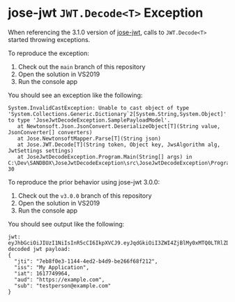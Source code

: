 # jose-jwt `JWT.Decode<T>` Exception

When referencing the 3.1.0 version of [jose-jwt](https://github.com/dvsekhvalnov/jose-jwt/), calls to `JWT.Decode<T>` started throwing exceptions.

To reproduce the exception:

1. Check out the `main` branch of this repository
2. Open the solution in VS2019
3. Run the console app

You should see an exception like the following:

```
System.InvalidCastException: Unable to cast object of type 'System.Collections.Generic.Dictionary`2[System.String,System.Object]' to type 'JoseJwtDecodeException.SamplePayloadModel'.
   at Newtonsoft.Json.JsonConvert.DeserializeObject[T](String value, JsonConverter[] converters)
   at Jose.NewtonsoftMapper.Parse[T](String json)
   at Jose.JWT.Decode[T](String token, Object key, JwsAlgorithm alg, JwtSettings settings)
   at JoseJwtDecodeException.Program.Main(String[] args) in C:\Dev\SANDBOX\JoseJwtDecodeException\src\JoseJwtDecodeException\Program.cs:line 30
```

To reproduce the prior behavior using jose-jwt 3.0.0:

1. Check out the `v3.0.0` branch of this repository
2. Open the solution in VS2019
3. Run the console app

You should see output like the following:

```
jwt: eyJhbGciOiJIUzI1NiIsInR5cCI6IkpXVCJ9.eyJqdGkiOiI3ZWI4ZjBlMy0xMTQ0LTRlZDItYjRkOS1iZTI2NmY2OGYyMTIiLCJpc3MiOiJNeSBBcHBsaWNhdGlvbiIsImlhdCI6MTYxNzc0OTk2NCwiYXVkIjoiaHR0cHM6Ly9leGFtcGxlLmNvbSIsInN1YiI6InRlc3RwZXJzb25AZXhhbXBsZS5jb20ifQ.VzCcSkcWL5TVbH5QQ1N9kXlClssCNHYed3_5oMTKeUk
decoded jwt payload:
{
  "jti": "7eb8f0e3-1144-4ed2-b4d9-be266f68f212",
  "iss": "My Application",
  "iat": 1617749964,
  "aud": "https://example.com",
  "sub": "testperson@example.com"
}
```